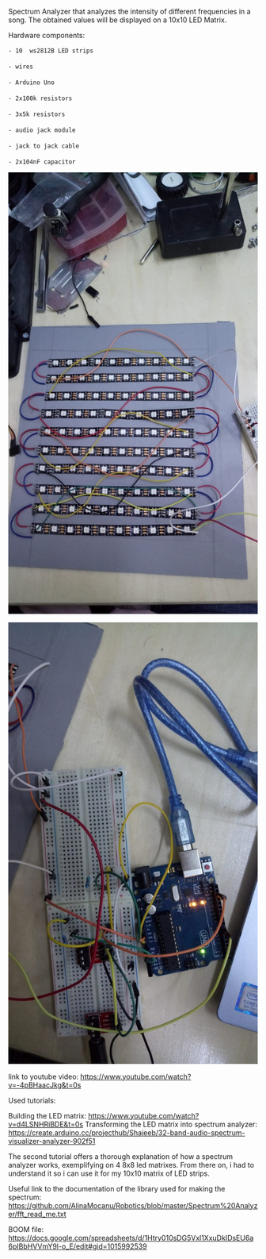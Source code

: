 Spectrum Analyzer that analyzes the intensity of different frequencies in a song. The obtained values will be displayed on a 10x10 LED Matrix. 

Hardware components:

    - 10  ws2812B LED strips
    
    - wires
    
    - Arduino Uno
    
    - 2x100k resistors
    
    - 3x5k resistors
    
    - audio jack module
    
    - jack to jack cable
    
    - 2x104nF capacitor
    
    
   ![LED matrix](images/matrixSpectrum.jpg)
     
     
     
   ![Connections](images/Spectrum.jpg)
   
   
   link to youtube video: https://www.youtube.com/watch?v=-4pBHaacJkg&t=0s
   
   Used tutorials:
   
   Building the LED matrix: https://www.youtube.com/watch?v=d4LSNHRiBDE&t=0s
   Transforming the LED matrix into spectrum  analyzer: https://create.arduino.cc/projecthub/Shajeeb/32-band-audio-spectrum-visualizer-analyzer-902f51
   
   The second tutorial offers a thorough explanation of how a spectrum analyzer works, exemplifying on 4 8x8 led matrixes. From there on, i had to understand it so i can use it for my 10x10 matrix of LED strips.
   
   Useful link to the documentation of the library used for making the spectrum:            https://github.com/AlinaMocanu/Robotics/blob/master/Spectrum%20Analyzer/fft_read_me.txt
   
   BOOM file: https://docs.google.com/spreadsheets/d/1Htry010sDG5Vxl1XxuDkIDsEU6a6pIBbHVVmY9l-o_E/edit#gid=1015992539
   
   
    
